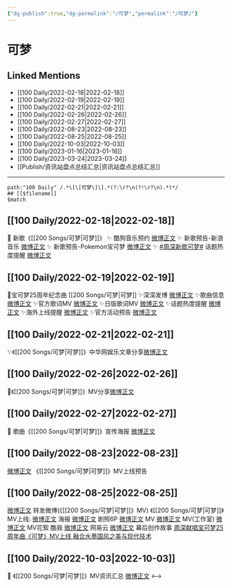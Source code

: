 ```yaml
---
{"dg-publish":true,"dg-permalink":"/可梦","permalink":"/可梦/"}
---
```


# 可梦

## Linked Mentions
- [[100 Daily/2022-02-18\|2022-02-18]]
- [[100 Daily/2022-02-19\|2022-02-19]]
- [[100 Daily/2022-02-21\|2022-02-21]]
- [[100 Daily/2022-02-26\|2022-02-26]]
- [[100 Daily/2022-02-27\|2022-02-27]]
- [[100 Daily/2022-08-23\|2022-08-23]]
- [[100 Daily/2022-08-25\|2022-08-25]]
- [[100 Daily/2022-10-03\|2022-10-03]]
- [[100 Daily/2023-01-16\|2023-01-16]]
- [[100 Daily/2023-03-24\|2023-03-24]]
- [[Publish/资讯站盘点总结汇总\|资讯站盘点总结汇总]]


---

```expander
path:"100 Daily" /.*\[\[可梦\]\].*(?:\r?\n(?!\r?\n).*)*/
## [[$filename]]
$match
```
## [[100 Daily/2022-02-18\|2022-02-18]]
💫 新歌《[[200 Songs/可梦\|可梦]]》
✨ 酷狗音乐预约 [微博正文](https://m.weibo.cn/6466290670/4738208409848597)
✨ 新歌预告-新浪音乐 [微博正文](https://m.weibo.cn/6466290670/4738165643936514)
✨ 新歌预告-Pokemon宝可梦 [微博正文](https://m.weibo.cn/6466290670/4738165258584545)
✨ [#周深新歌可梦#](https://s.weibo.com/weibo?q=%23%E5%91%A8%E6%B7%B1%E6%96%B0%E6%AD%8C%E5%8F%AF%E6%A2%A6%23) 话题热度提醒 [微博正文](https://m.weibo.cn/6466290670/4738203582732470)
## [[100 Daily/2022-02-19\|2022-02-19]]
🌟宝可梦25周年纪念曲 [[200 Songs/可梦\|可梦]]
✨深深发博 [微博正文](https://m.weibo.cn/6466290670/4738532848174938)
✨歌曲信息 [微博正文](https://m.weibo.cn/6466290670/4738377662072140)
✨官方歌词MV [微博正文](https://m.weibo.cn/6466290670/4738533175069044)
✨日版歌词MV [微博正文](https://m.weibo.cn/6466290670/4738614922316702)
✨话题热度提醒 [微博正文](https://m.weibo.cn/6466290670/4738554065850776)
✨海外上线提醒 [微博正文](https://m.weibo.cn/6466290670/4738580142884482)
✨官方活动预告 [微博正文](https://m.weibo.cn/6466290670/4738700255430501)
## [[100 Daily/2022-02-21\|2022-02-21]]
✨《[[200 Songs/可梦\|可梦]]》中华网娱乐文章分享[微博正文](https://m.weibo.cn/6466290670/4739310837043120)
## [[100 Daily/2022-02-26\|2022-02-26]]
🌟《[[200 Songs/可梦\|可梦]]》MV分享[微博正文](https://weibo.com/detail/4741186956558459)
## [[100 Daily/2022-02-27\|2022-02-27]]
💫 歌曲《[[200 Songs/可梦\|可梦]]》宣传海报 [微博正文](https://m.weibo.cn/6466290670/4741559658483645)
## [[100 Daily/2022-08-23\|2022-08-23]]
[微博正文](https://m.weibo.cn/6509152617/4805747445603527) 《[[200 Songs/可梦\|可梦]]》MV上线预告
## [[100 Daily/2022-08-25\|2022-08-25]]
[微博正文](https://m.weibo.cn/1736988591/4806327904503400) 转发微博(《[[200 Songs/可梦\|可梦]]》MV)
《[[200 Songs/可梦\|可梦]]》MV上线:
[微博正文](https://m.weibo.cn/6305628151/4806277022875851) 海报
[微博正文](https://m.weibo.cn/6305628151/4806352524546186) 剧照6P
[微博正文](https://m.weibo.cn/6305628151/4806292134173739) MV
[微博正文](https://m.weibo.cn/7478855230/4806294638957798) MV(工作室)
[微博正文](https://m.weibo.cn/6305628151/4806412926454449) MV花絮
[](https://m.weibo.cn/1738434147/4806292240339093) 酷我
[微博正文](https://m.weibo.cn/1721030997/4806428029881463) 网易云
[微博正文](https://m.weibo.cn/6305628151/4806458225201888) 幕后创作故事
[周深献唱宝可梦25周年曲《可梦》MV上线 融合水墨国风之美与现代技术](https://weibo.cn/sinaurl?u=http%3A%2F%2Fh5.ent.ynet.com%2F2022%2F08%2F25%2F3511791t1263_3.html)
## [[100 Daily/2022-10-03\|2022-10-03]]
🌟 《[[200 Songs/可梦\|可梦]]》MV资讯汇总 [微博正文](https://m.weibo.cn/6466290670/4820540165195304)
<-->